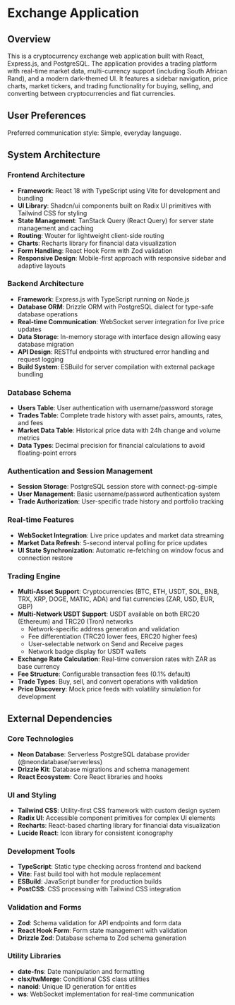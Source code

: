 # Exchange Application

## Overview

This is a cryptocurrency exchange web application built with React, Express.js, and PostgreSQL. The application provides a trading platform with real-time market data, multi-currency support (including South African Rand), and a modern dark-themed UI. It features a sidebar navigation, price charts, market tickers, and trading functionality for buying, selling, and converting between cryptocurrencies and fiat currencies.

## User Preferences

Preferred communication style: Simple, everyday language.

## System Architecture

### Frontend Architecture
- **Framework**: React 18 with TypeScript using Vite for development and bundling
- **UI Library**: Shadcn/ui components built on Radix UI primitives with Tailwind CSS for styling
- **State Management**: TanStack Query (React Query) for server state management and caching
- **Routing**: Wouter for lightweight client-side routing
- **Charts**: Recharts library for financial data visualization
- **Form Handling**: React Hook Form with Zod validation
- **Responsive Design**: Mobile-first approach with responsive sidebar and adaptive layouts

### Backend Architecture
- **Framework**: Express.js with TypeScript running on Node.js
- **Database ORM**: Drizzle ORM with PostgreSQL dialect for type-safe database operations
- **Real-time Communication**: WebSocket server integration for live price updates
- **Data Storage**: In-memory storage with interface design allowing easy database migration
- **API Design**: RESTful endpoints with structured error handling and request logging
- **Build System**: ESBuild for server compilation with external package bundling

### Database Schema
- **Users Table**: User authentication with username/password storage
- **Trades Table**: Complete trade history with asset pairs, amounts, rates, and fees
- **Market Data Table**: Historical price data with 24h change and volume metrics
- **Data Types**: Decimal precision for financial calculations to avoid floating-point errors

### Authentication and Session Management
- **Session Storage**: PostgreSQL session store with connect-pg-simple
- **User Management**: Basic username/password authentication system
- **Trade Authorization**: User-specific trade history and portfolio tracking

### Real-time Features
- **WebSocket Integration**: Live price updates and market data streaming
- **Market Data Refresh**: 5-second interval polling for price updates
- **UI State Synchronization**: Automatic re-fetching on window focus and connection restore

### Trading Engine
- **Multi-Asset Support**: Cryptocurrencies (BTC, ETH, USDT, SOL, BNB, TRX, XRP, DOGE, MATIC, ADA) and fiat currencies (ZAR, USD, EUR, GBP)
- **Multi-Network USDT Support**: USDT available on both ERC20 (Ethereum) and TRC20 (Tron) networks
  - Network-specific address generation and validation
  - Fee differentiation (TRC20 lower fees, ERC20 higher fees)
  - User-selectable network on Send and Receive pages
  - Network badge display for USDT wallets
- **Exchange Rate Calculation**: Real-time conversion rates with ZAR as base currency
- **Fee Structure**: Configurable transaction fees (0.1% default)
- **Trade Types**: Buy, sell, and convert operations with validation
- **Price Discovery**: Mock price feeds with volatility simulation for development

## External Dependencies

### Core Technologies
- **Neon Database**: Serverless PostgreSQL database provider (@neondatabase/serverless)
- **Drizzle Kit**: Database migrations and schema management
- **React Ecosystem**: Core React libraries and hooks

### UI and Styling
- **Tailwind CSS**: Utility-first CSS framework with custom design system
- **Radix UI**: Accessible component primitives for complex UI elements
- **Recharts**: React-based charting library for financial data visualization
- **Lucide React**: Icon library for consistent iconography

### Development Tools
- **TypeScript**: Static type checking across frontend and backend
- **Vite**: Fast build tool with hot module replacement
- **ESBuild**: JavaScript bundler for production builds
- **PostCSS**: CSS processing with Tailwind CSS integration

### Validation and Forms
- **Zod**: Schema validation for API endpoints and form data
- **React Hook Form**: Form state management with validation
- **Drizzle Zod**: Database schema to Zod schema generation

### Utility Libraries
- **date-fns**: Date manipulation and formatting
- **clsx/twMerge**: Conditional CSS class utilities
- **nanoid**: Unique ID generation for entities
- **ws**: WebSocket implementation for real-time communication